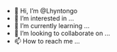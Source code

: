 - 👋 Hi, I’m @Lhyntongo
- 👀 I’m interested in ...
- 🌱 I’m currently learning ...
- 💞️ I’m looking to collaborate on ...
- 📫 How to reach me ...

<!---
Lhyntongo/Lhyntongo is a ✨ special ✨ repository because its `README.md` (this file) appears on your GitHub profile.
You can click the Preview link to take a look at your changes.
--->
